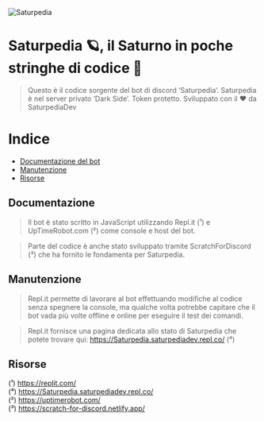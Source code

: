 ![Saturpedia](https://github.com/dap342/Saturpedia/blob/master/botpreview.png?raw=true)

# Saturpedia 🪐, il Saturno in poche stringhe di codice 🔌

> Questo è il codice sorgente del bot di discord ‘Saturpedia’. Saturpedia è nel server privato ‘Dark Side’. Token protetto. Sviluppato con il ❤️ da SaturpediaDev

# Indice

- [Documentazione del bot](#documentazione)
- [Manutenzione](#manutenzione)
- [Risorse](#risorse)

## Documentazione

> Il bot è stato scritto in JavaScript utilizzando Repl.it (¹) e UpTimeRobot.com (²) come console e host del bot.     

> Parte del codice è anche stato sviluppato tramite ScratchForDiscord (³) che ha fornito le fondamenta per Saturpedia.

## Manutenzione 

> Repl.it permette di lavorare al bot effettuando modifiche al codice senza spegnere la console, ma qualche volta potrebbe capitare che il bot vada più volte offline e online per eseguire il test dei comandi.    

> Repl.it fornisce una pagina dedicata allo stato di Saturpedia che potete trovare qui: https://Saturpedia.saturpediadev.repl.co/ (⁴)

## Risorse

(¹) https://replit.com/     
(⁴) https://Saturpedia.saturpediadev.repl.co/     
(²) https://uptimerobot.com/     
(³) https://scratch-for-discord.netlify.app/     
